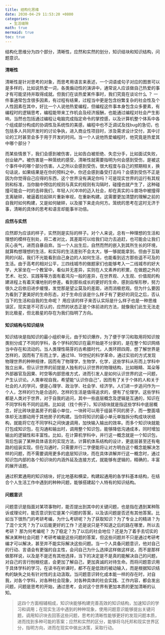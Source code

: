 ```yaml
---
title: 结构化思维
date: 2030-04-29 11:53:20 +0800
categories:
  - 生活缝隙
math: true
mermaid: true
toc: true
---
```

结构化思维分为四个部分，清晰性，应然和实然的划分，知识结块和知识结构，问题意识。

#### 清晰性
清晰性是针对思考的对象，而思考用语言来表述，一个词语或句子对应的图景可以是多样的，比如说热爱一词，各类煽动性的演讲中，通常说人应该做自己热爱的事才有可能坚持并取得成就。但我们在谈热爱某件事时，我们究竟在谈论什么 ？ 一件事通常包含很多因素，有过程有结果，过程当中更是包含纷繁复杂的社会性及个人性因素在其中，好比一个人说他热爱编程，但编程这件事本身包含众多要素，有编程时的逻辑思考，编程能带来工作机会及经济报酬，也能通过编程对社会产生影响，当然也包括通过编程让电脑完成指定命令的掌控感，以及计算机整个体系中各个组成部分构成的协调性及系统性的美感，编程中也不乏调试及找bug的急切，也包括多人共同开发时的讨论争执，进入商业性项目时，涉及需求设计交付，其中讨论的工时甚至会多于用于开发的时间。当一个人说他热爱编程时，他究竟是热爱其中哪个部分？

而某些情景下，我们会感到被伤害，比如告白被拒绝、失恋分手，比如面试失败，创业破产。被伤害是一种笼统的感受，清晰性就需要指明为何会感到受伤，是被这个事件中的哪个部分伤害。人之所以会感到受伤，很大程度与自己的预期相关，换句话说，如果结果是在你的预料之中，你还会感到备受打击吗？会感到受伤不正是因为你觉得自己应得的东西，这个世界没有满足你吗？可是现实世界的运行有其规则和标准，当你脑中预估的规则与真实的规则有沟隔时，碰撞也就产生了，这种碰撞可能会一时的击碎我们，年轻人兴冲冲的迈入社会，却在真实的斗兽场中被撞得支离破碎，被逼着捡起碎片重新审视，在重新构建。这需要更加清楚的理解之前的自我时如何构建，又是如何破碎，以及接下来走向何方。笼统的思考在这时无济于事，清晰的具体的思考和语言却能事半功倍。

#### 应然与实然
应然即为应该的样子，实然则是实际的样子。对个人来说，总有一种理想的生活和理想的模样在别处，将二者对比，其差距可以给我们动力去追赶，也可能会让我们灰心丧气，进而自暴自弃。当一个人出生后，自然而然的嵌入到其所生长的环境，就算构想理想的生活，和实际的生活差别不会太大，够一够就能拿到。但由于互联网的兴起，我们不光能看到自己身边的人如何生活，也能看到远方那些遥不可及的生活。由于高考的相对公平，三四线城市的做题家们也能够考入一二线城市的好大学，大家坐在一个教室中，看似并无差异，实则在人文素养的积累，在做题之外的艺术、社交、实践等等方面有着鸿沟一般的差异，在世界观、人生观、价值观的构建进程上有着天壤地别的参差。看到那些成长的更好的生命，感到自惭形秽，努力很久之后依旧进步缓慢，发觉那是望尘莫及的差距，进而消极悲观。但为什么要因为看到了更美好的生命形态，对于生命应该是什么样子有了更好的洞见之后，否认当下的生活和自我的生命呢？ 用应该的样子来否认实际是什么样子也是一种思维误区，现实是不可否认的，应然的状态正是个体前进的方法，就像我们此生无法走到北极星，但北极星的存在为我们指明了方向。

#### 知识结构与知识结块
知识结块是指知识的最小组织单元，由于知识爆炸，为了便于学习和取用将知识按类别分成了不同的学科，各个学科的知识在最开始是不分家的，是在整个知识网络当中存在和流动的。当人类理性萌芽的古希腊时代，人类环顾四周，想了解世界是怎样的，因而有了形而上学，通过18、19世纪的科学革命，通过实验的方式发现物理世界的种种规律，因而有了物理学，生物学，化学，这些学科从形而上学科中独立出来。但认识世界的前提是人独有的认识世界的物理结构，比如眼睛、耳朵等外部器官及因果、时空等内部思维方式，进而引发人是如何认识世界的这一问题，产生认识论。人类审视自我，希望能“认识你自己”，因而有了关于个体的人和关于社会的人的学问，便是心理学、政治学、社会学、经济学。人们进一步追问作为一个人，怎样的行为是合适的，怎样的生活是值得追求的，便有了伦理学。这些学科都是人类对于世界，对于自我的追问，其中一些底层概念及逻辑是互通的，知识在不同学科有不同的运用。比如说（找个例子）。知识结块就是指这些学科中底层概念，好比砖块是盖房子的最小单位，一块砖可以用于组装不同的房子，而一整面墙体却无法挪动用于其他房子的构建。当你将知识的最小单元单独拆分构成块状结构，就能将它在不同学科之间快速调用，加快输入输出的效率。而多个知识块就能打包成知识包，在沟通和输出时，调用整个知识包，能够降低沟通成本，同时增加输出的逻辑性和丰富性。比如，在计算机学科中，并行这一概念就是一个知识包，背后包装了某种具体语言的实现方法，计算机体系结构的设计，更底层甚至还有电路的组装实现。但在沟通时，只需要并行二字便能将让对方明白这个概念能解决怎样的问题，而不需要调用更多的底层知识块，而在具体讲解并行这一概念时，通过知识包内部的各个知识块的内涵外延及连接方式，就能够有逻辑的，精确的，丰富的展开话题。

通过积累通用的知识结块，好比地基和横梁，构建起通用的各学科基本结构，在结合个人生活工作中遇到的种种问题，能够搭建起个人特有的知识结构。

#### 问题意识 
问题意识是指面对某项事物时，能否提出到其中的关键问题，也是指在遇到某种陈诉或理论时，能否意识到它是某个问题的答案，以及该问题是否还有其他答案。比如当下很热门的考研考编，为什么考研呢？为了获取知识？为了专业上的精进？为了混个文凭？为了以后能更好的工作？还是说只是不知道之后的路在哪里，所以去考研？ 那为何考编呢？ 为了稳定？为了以后的社会地位？还是为了着手去切实的解决某种社会问题？考研考编是这些问题的答案，但这些问题并不只是通过考研考编才可以解决，甚至并不能实际解决这些问题。当一个人具备问题意识，他对自己的行动、言语会有更强的自主性，会问自己为什么选择这样做这样说，而不是那样做那样说，以及是不是还有其他选择，当下的决定是不是真的能解决自己的问题，对自己的言行刨根挖底，会更加了解自己，更加真诚的对待生命。而将问题意识用于具体学科的学习，在读书在听课时，都不在是低效的被动输入，而是根据知识结构的缺失之处有针对性的主动汲取。当问题意识转化成本能一样的存在时，对自我，对各个学科，对各种社会现象，对各种具体的社会实践、工作内容，都会发出问题，问题是思考的开始，通过思考，会对这个世界有更加本质的更加清晰的认知。

> 这四个方面相辅相成，知识块能够构建完善高效的知识结构，加速知识的学习和调用；在现实生活中遇到的种种现象，使用问题意识能够提出关键问题，调用知识块去回答这些问题，思考的清晰性能够更好的发现问题本质，进而找到多种可能的答案；应然和实然的区分，能够将乌托邦和现实世界区分，指明方向，进而在现实中做出决策，采取行动。

  
  
